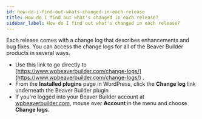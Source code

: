 ```yaml
---
id: how-do-i-find-out-whats-changed-in-each-release
title: How do I find out what's changed in each release?
sidebar_label: How do I find out what's changed in each release?
---
```


Each release comes with a change log that describes enhancements and bug
fixes. You can access the change logs for all of the Beaver Builder products
in several ways.

  * Use this link to go directly to [https://www.wpbeaverbuilder.com/change-logs/](https://www.wpbeaverbuilder.com/change-logs/) .
  * From the **Installed plugins** page in WordPress, click the **Change log** link underneath the Beaver Builder plugin
  * If you're logged into your Beaver Builder account at [wpbeaverbuilder.com](https://wpbeaverbuilder.com), mouse over **Account** in the menu and choose **Change logs**.
